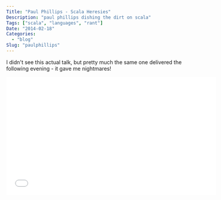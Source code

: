 ```yaml
---
Title: "Paul Phillips - Scala Heresies"
Description: "paul phillips dishing the dirt on scala"
Tags: ["scala", "languages", "rant"]
Date: "2014-02-18"
Categories:
  - "blog"
Slug: "paulphillips"
---
```


I didn't see this actual talk, but pretty much the same one delivered the following evening - it gave me nightmares! 

<div class="video-container">
<iframe width="560" height="315" src="//www.youtube.com/embed/4jh94gowim0" frameborder="0" allowfullscreen></iframe>
</div>

